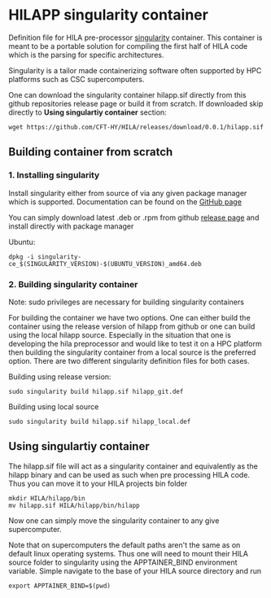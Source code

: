 # HILAPP singularity container #

Definition file for HILA pre-processor [singularity](https://sylabs.io/singularity/) container. This container is meant to be a portable solution for compiling the first half of HILA code which is the parsing for specific architectures.

Singularity is a tailor made containerizing software often supported by HPC platforms such as CSC supercomputers.

One can download the singularity container hilapp.sif directly from this github repositories release page or build it from scratch. If downloaded skip directly to **Using singulartiy container** section:

```
wget https://github.com/CFT-HY/HILA/releases/download/0.0.1/hilapp.sif
```

## Building container from scratch ##

### 1. Installing singularity ###

Install singularity either from source of via any given package manager which is supported. Documentation can be found on the [GitHub page](https://github.com/sylabs/singularity)

You can simply download latest .deb or .rpm from github [release page](https://github.com/sylabs/singularity/releases) and install directly with package manager

Ubuntu:
```
dpkg -i singularity-ce_$(SINGULARITY_VERSION)-$(UBUNTU_VERSION)_amd64.deb
```

### 2. Building singularity container ###

Note: sudo privileges are necessary for building singularity containers

For building the container we have two options. One can either build the container using the release version of hilapp from github or one can build using the local hilapp source.  Especially in the situation that one is developing the hila preprocessor and would like to test it on a HPC platform then building the singularity container from a local source is the preferred option. There are two different singularity definition files for both cases.

Building using release version:
```
sudo singularity build hilapp.sif hilapp_git.def
```

Building using local source
```
sudo singularity build hilapp.sif hilapp_local.def
```


## Using singulartiy container ##

The hilapp.sif file will act as a singularity container and equivalently as the hilapp binary and can be used as such when pre processing HILA code. Thus you can move it to your HILA projects bin folder

```
mkdir HILA/hilapp/bin
mv hilapp.sif HILA/hilapp/bin/hilapp
```

Now one can simply move the singularity container to any give supercomputer. 

Note that on supercomputers the default paths aren't the same as on default linux operating systems. Thus one will need to mount their HILA source folder to singularity using the APPTAINER_BIND environment variable. Simple navigate to the base of your HILA source directory and run

    export APPTAINER_BIND=$(pwd)